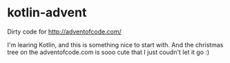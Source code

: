 # kotlin-advent
Dirty code for http://adventofcode.com/

I'm  learing Kotlin, and this is something nice to start with. And the christmas tree on the adventofcode.com is sooo cute that I just coudn't let it go :)
